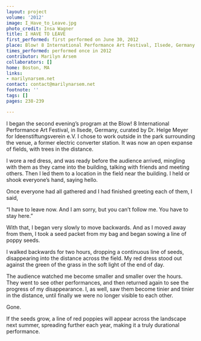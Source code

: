 ```yaml
---
layout: project
volume: '2012'
image: I_Have_to_Leave.jpg
photo_credit: Insa Wagner
title: I HAVE TO LEAVE
first_performed: first performed on June 30, 2012
place: Blow! 8 International Performance Art Festival, Ilsede, Germany
times_performed: performed once in 2012
contributor: Marilyn Arsem
collaborators: []
home: Boston, MA
links:
- marilynarsem.net
contact: contact@marilynarsem.net
footnote: ''
tags: []
pages: 238-239

---
```


I began the second evening’s program at the Blow! 8 International Performance Art Festival, in Ilsede, Germany, curated by Dr. Helge Meyer for Ideenstiftungsverein e.V. I chose to work outside in the park surrounding the venue, a former electric converter station. It was now an open expanse of fields, with trees in the distance.

I wore a red dress, and was ready before the audience arrived, mingling with them as they came into the building, talking with friends and meeting others. Then I led them to a location in the field near the building. I held or shook everyone’s hand, saying hello.

Once everyone had all gathered and I had finished greeting each of them, I said,

“I have to leave now. And I am sorry, but you can’t follow me. You have to stay here.”

With that, I began very slowly to move backwards. And as I moved away from them, I took a seed packet from my bag and began sowing a line of poppy seeds.

I walked backwards for two hours, dropping a continuous line of seeds, disappearing into the distance across the field. My red dress stood out against the green of the grass in the soft light of the end of day.

The audience watched me become smaller and smaller over the hours. They went to see other performances, and then returned again to see the progress of my disappearance. I, as well, saw them become tinier and tinier in the distance, until finally we were no longer visible to each other.

Gone.

If the seeds grow, a line of red poppies will appear across the landscape next summer, spreading further each year, making it a truly durational performance.
